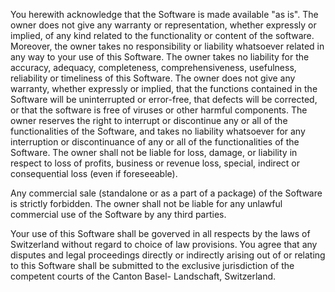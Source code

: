 You herewith acknowledge that the Software is made available "as is". The owner does not give any warranty or representation, whether expressly or implied, of any kind related to the functionality or content of the software. Moreover, the owner takes no responsibility or liability whatsoever related in any way to your use of this Software. The owner takes no liability for the accuracy, adequacy, completeness, comprehensiveness, usefulness, reliability or timeliness of this Software. The owner does not give any warranty, whether expressly or implied, that the functions contained in the Software will be uninterrupted or error-free, that defects will be corrected, or that the software is free of viruses or other harmful components. The owner reserves the right to interrupt or discontinue any or all of the functionalities of the Software, and takes no liability whatsoever for any interruption or discontinuance of any or all of the functionalities of the Software. The owner shall not be liable for loss, damage, or liability in respect to loss of profits, business or revenue loss, special, indirect or consequential loss (even if foreseeable).

Any commercial sale (standalone or as a part of a package) of the Software is strictly forbidden. The owner shall not be liable for any unlawful commercial use of the Software by any third parties.

Your use of this Software shall be goverved in all respects by the laws of Switzerland without regard to choice of law provisions. You agree that any disputes and legal proceedings directly or indirectly arising out of or relating to this Software shall be submitted to the exclusive jurisdiction of the competent courts of the Canton Basel- Landschaft, Switzerland.
